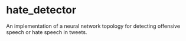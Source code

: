 # hate_detector
An implementation of a neural network topology for detecting offensive speech or  hate speech in tweets.
